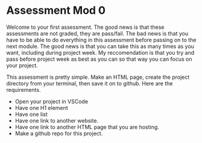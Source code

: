 # Assessment Mod 0

Welcome to your first assessment. The good news is that these assessments are not graded, they are pass/fail. The bad news is that you have to be able to do everything in this assessment before passing on to the next module. The good news is that you can take this as many times as you want, including during project week. My reccomendation is that you try and pass before project week as best as you can so that way you can focus on your project.

This assessment is pretty simple. Make an HTML page, create the project directory from your terminal, then save it on to github. Here are the requirements.

- Open your project in VSCode
- Have one H1 element
- Have one list
- Have one link to another website.
- Have one link to another HTML page that you are hosting.
- Make a github repo for this project.